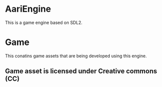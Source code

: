 # AariEngine

This is a game engine based on SDL2.

# Game

This conatins game assets that are being developed using this engine.
 
## Game asset is licensed under Creative commons (CC)

